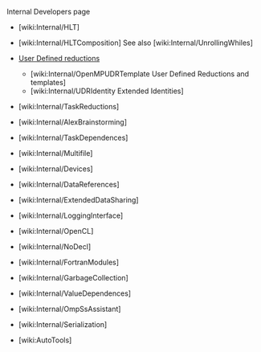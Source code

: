Internal Developers page

  * [wiki:Internal/HLT]
  * [wiki:Internal/HLTComposition] See also [wiki:Internal/UnrollingWhiles]
  * [User Defined reductions](./Internal/OpenMPUDR)
    * [wiki:Internal/OpenMPUDRTemplate User Defined Reductions and templates]
    * [wiki:Internal/UDRIdentity Extended Identities]
  * [wiki:Internal/TaskReductions]
  * [wiki:Internal/AlexBrainstorming]
  * [wiki:Internal/TaskDependences]
  * [wiki:Internal/Multifile]
  * [wiki:Internal/Devices]
  * [wiki:Internal/DataReferences]
  * [wiki:Internal/ExtendedDataSharing]
  * [wiki:Internal/LoggingInterface]
  * [wiki:Internal/OpenCL]
  * [wiki:Internal/NoDecl]
  * [wiki:Internal/FortranModules]
  * [wiki:Internal/GarbageCollection]
  * [wiki:Internal/ValueDependences]
  * [wiki:Internal/OmpSsAssistant]
  * [wiki:Internal/Serialization]

  * [wiki:AutoTools]